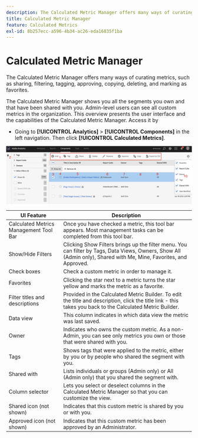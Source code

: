 ```yaml
---
description: The Calculated Metric Manager offers many ways of curating metrics, such as sharing, filtering, tagging, approving, copying, deleting, and marking as favorites.
title: Calculated Metric Manager
feature: Calculated Metrics
exl-id: 8b257ecc-a596-4b34-ac26-eda16835f1ba
---
```

# Calculated Metric Manager

The Calculated Metric Manager offers many ways of curating metrics, such as sharing, filtering, tagging, approving, copying, deleting, and marking as favorites.

The Calculated Metric Manager shows you all the segments you own and that have been shared with you. Admin-level users can see all custom metrics in the organization. This overview presents the user interface and the capabilities of the Calculated Metric Manager. Access it by

* Going to **[!UICONTROL Analytics]** > **[!UICONTROL Components]** in the left navigation. Then click **[!UICONTROL Calculated Metrics]**.

![](assets/calcmet_mgr_ui.png)

| UI Feature  | Description  |
| --- | --- |
| Calculated Metrics Management Tool Bar  | Once you have checked a metric, this tool bar appears. Most management tasks can be completed from this tool bar.  |
| Show/Hide Filters  | Clicking Show Filters brings up the filter menu. You can filter by Tags, Data Views, Owners, Show All (Admin only), Shared with Me, Mine, Favorites, and Approved.  |
| Check boxes  | Check a custom metric in order to manage it.  |
| Favorites  | Clicking the star next to a metric turns the star yellow and marks the metric as a favorite.  |
| Filter titles and descriptions  | Provided in the Calculated Metric Builder. To edit the title and description, click the title link - this takes you back to the Calculated Metric Builder.  |
| Data view  | This column indicates in which data view the metric was last saved.  |
| Owner  | Indicates who owns the custom metric. As a non-Admin, you can see only metrics you own or those that were shared with you.  |
| Tags  | Shows tags that were applied to the metric, either by you or by people who shared the segment with you.  |
| Shared with  | Lists individuals or groups (Admin only) or All (Admin only) that you shared the segment with.  |
| Column selector  | Lets you select or deselect columns in the Calculated Metric Manager so that you can customize the view.  |
| Shared icon (not shown)  | Indicates that this custom metric is shared by you or with you.  |
| Approved icon (not shown)  | Indicates that this custom metric has been approved by an Administrator.  |
